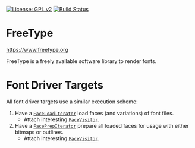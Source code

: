 [![License: GPL
v2](https://img.shields.io/badge/License-GPL%20v2-blue.svg)](https://www.gnu.org/licenses/old-licenses/gpl-2.0.en.html)
[![Build Status](https://travis-ci.com/freetype/freetype2-testing.svg?branch=master)](https://travis-ci.com/freetype/freetype2-testing)

# FreeType

https://www.freetype.org

FreeType is a freely available software library to render fonts.

# Font Driver Targets

All font driver targets use a similar execution scheme:

1. Have a [`FaceLoadIterator`](/fuzzing/src/iterators/faceloaditerator.h) load
   faces (and variations) of font files.
    - Attach interesting [`FaceVisitor`](/fuzzing/src/visitors/facevisitor.h).
2. Have a [`FacePrepIterator`](/fuzzing/src/iterators/faceprepiterator.h)
   prepare all loaded faces for usage with either bitmaps or outlines.
    - Attach interesting [`FaceVisitor`](/fuzzing/src/visitors/facevisitor.h).
